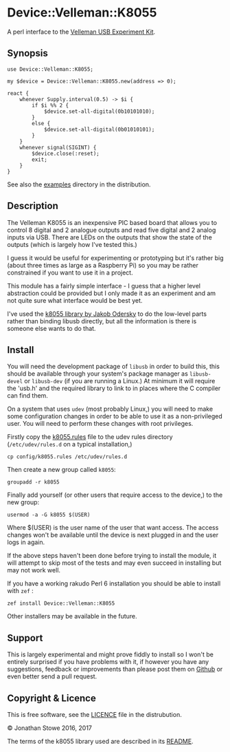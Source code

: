 # Device::Velleman::K8055

A perl interface to the [Velleman USB Experiment Kit](http://www.velleman.eu/products/view/?lang=en&id=351346).

## Synopsis

```perl6
use Device::Velleman::K8055;

my $device = Device::Velleman::K8055.new(address => 0);

react {
    whenever Supply.interval(0.5) -> $i {
        if $i %% 2 {
            $device.set-all-digital(0b10101010);
        }
        else {
            $device.set-all-digital(0b01010101);
        }
    }
    whenever signal(SIGINT) {
        $device.close(:reset);
        exit;
    }
}
```

See also the [examples](examples) directory in the distribution.

## Description

The Velleman K8055 is an inexpensive PIC based board that allows
you to control 8 digital and 2 analogue outputs and read five digital
and 2 analog inputs via USB.  There are LEDs on the outputs that
show the state of the outputs (which is largely how I've tested this.)

I guess it would be useful for experimenting or prototyping but it's
rather big (about three times as large as a Raspberry Pi) so you
may be rather constrained if you want to use it in a project.

This module has a fairly simple interface - I guess that a higher
level abstraction could be provided but I only made it as an
experiment and am not quite sure what interface would be best
yet.

I've used the [k8055 library by Jakob Odersky](https://github.com/jodersky/k8055)
to do the low-level parts rather than binding libusb directly, but
all the information is there is someone else wants to do that.

## Install

You will need the development package of ```libusb``` in order to
build this, this should be available through your system's
package manager as ```libusb-devel``` or ```libusb-dev``` (if
you are running a Linux.) At minimum it will require the 'usb.h'
and the required library to link to in places where the C compiler
can find them.

On a system that uses ```udev``` (most probably Linux,) you will
need to make some configuration changes in order to be able to
use it as a non-privileged user. You will need to perform these
changes with root privileges.

Firstly copy the [k8055.rules](config/k8055.rules) file to the
udev rules directory (```/etc/udev/rules.d``` on a typical
installation,)

    cp config/k8055.rules /etc/udev/rules.d

Then create a new group called ```k8055```:

    groupadd -r k8055

Finally add yourself (or other users that require access to the
device,) to the new group:

    usermod -a -G k8055 $(USER)

Where $(USER) is the user name of the user that want access.
The access changes won't be available until the device is
next plugged in and the user logs in again.

If the above steps haven't been done before trying to install
the module, it will attempt to skip most of the tests and
may even succeed in installing but may not work well.

If you have a working rakudo Perl 6 installation you should 
be able to install with ```zef``` :

    zef install Device::Velleman::K8055

Other installers may be available in the future.

## Support

This is largely experimental and might prove fiddly to install
so I won't be entirely surprised if you have problems with it,
if however you have any suggestions, feedback or improvements
than please post them on [Github](https://github.com/jonathanstowe/Device-Velleman-K8055-Native/issues)
or even better send a pull request.

## Copyright & Licence

This is free software, see the [LICENCE](LICENCE) file in the
distrubution.

© Jonathan Stowe 2016, 2017

The terms of the k8055 library used are described in its
[README](https://github.com/jodersky/k8055/blob/master/README.md).
